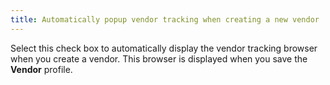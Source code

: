 ```yaml
---
title: Automatically popup vendor tracking when creating a new vendor
---
```



Select this check box to automatically display the vendor tracking browser  when you create a vendor. This browser is displayed when you save the  **Vendor** profile.
